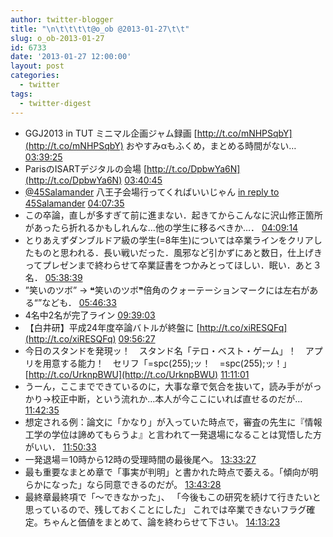 ```yaml
---
author: twitter-blogger
title: "\n\t\t\t\t@o_ob @2013-01-27\t\t"
slug: o_ob-2013-01-27
id: 6733
date: '2013-01-27 12:00:00'
layout: post
categories:
  - twitter
tags:
  - twitter-digest
---
```


*   GGJ2013 in TUT ミニマル企画ジャム録画 [http://t.co/mNHPSqbY](http://t.co/mNHPSqbY) おやすみαもふくめ，まとめる時間がない… [03:39:25](http://twitter.com/o_ob/statuses/295239537377030144)
*   ParisのISARTデジタルの会場 [http://t.co/DpbwYa6N](http://t.co/DpbwYa6N) [03:40:45](http://twitter.com/o_ob/statuses/295239873764417536)
*   [@45Salamander](http://twitter.com/45Salamander) 八王子会場行ってくればいいじゃん [in reply to 45Salamander](http://twitter.com/45Salamander/statuses/295207607822585857) [04:07:35](http://twitter.com/o_ob/statuses/295246626140848128)
*   この卒論，直しが多すぎて前に進まない．起きてからこんなに沢山修正箇所があったら折れるかもしれんな…他の学生に移るべきか…． [04:09:14](http://twitter.com/o_ob/statuses/295247041641201664)
*   とりあえずダンブルドア級の学生(=8年生)については卒業ラインをクリアしたものと思われる．長い戦いだった．風邪など引かずにあと数日，仕上げきってプレゼンまで終わらせて卒業証書をつかみとってほしい．眠い．あと３名． [05:38:39](http://twitter.com/o_ob/statuses/295269541267767296)
*   ”笑いのツボ” → ❝笑いのツボ❞倍角のクォーテーションマークには左右がある“”なども． [05:46:33](http://twitter.com/o_ob/statuses/295271531930583040)
*   4名中2名が完了ライン [09:39:03](http://twitter.com/o_ob/statuses/295330042047774721)
*   【白井研】平成24年度卒論バトルが終盤に [http://t.co/xiRESQFq](http://t.co/xiRESQFq) [09:56:27](http://twitter.com/o_ob/statuses/295334420481708032)
*   今日のスタンドを発現ッ！　スタンド名「テロ・ベスト・ゲーム」！　アプリを用意する能力！　セリフ「=spc(255);ッ！　=spc(255);ッ！」 [http://t.co/UrknpBWU](http://t.co/UrknpBWU) [11:11:01](http://twitter.com/o_ob/statuses/295353185193832448)
*   うーん，ここまでできているのに，大事な章で気合を抜いて，読み手ががっかり→校正中断，という流れか…本人が今ここにいれば直せるのだが… [11:42:35](http://twitter.com/o_ob/statuses/295361129197215744)
*   想定される例：論文に「かなり」が入っていた時点で，審査の先生に『情報工学の学位は諦めてもらうよ』と言われて一発退場になることは覚悟した方がいい． [11:50:33](http://twitter.com/o_ob/statuses/295363134082912256)
*   一発退場＝10時から12時の受理時間の最後尾へ。 [13:33:27](http://twitter.com/o_ob/statuses/295389031217381378)
*   最も重要なまとめ章で「事実が判明」と書かれた時点で萎える。「傾向が明らかになった」なら同意できるのだが。 [13:43:28](http://twitter.com/o_ob/statuses/295391550211502081)
*   最終章最終項で「～できなかった」、 「今後もこの研究を続けて行きたいと思っているので、残しておくことにした」 これでは卒業できないフラグ確定。ちゃんと価値をまとめて、論を終わらせて下さい。 [14:13:23](http://twitter.com/o_ob/statuses/295399079322722304)